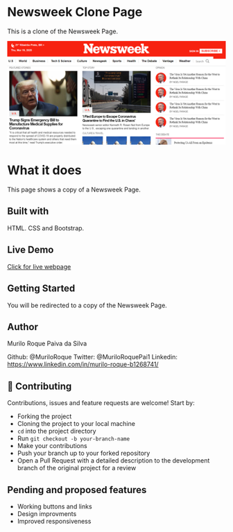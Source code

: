 # Newsweek Clone Page
This is a clone of the Newsweek Page.

![screenshot](images/screenshot.png)

# What it does
This page shows a copy of a Newsweek Page.

## Built with
HTML. CSS and Bootstrap.

## Live Demo
[Click for live webpage](https://raw.githack.com/MuriloRoque/Newsweek-Clone/feature-branch/index.html)

## Getting Started
You will be redirected to a copy of the Newsweek Page.

## Author

Murilo Roque Paiva da Silva

Github: @MuriloRoque
Twitter: @MuriloRoquePai1
Linkedin: https://www.linkedin.com/in/murilo-roque-b1268741/

## 🤝 Contributing

Contributions, issues and feature requests are welcome! Start by:
* Forking the project
* Cloning the project to your local machine
* `cd` into the project directory
* Run `git checkout -b your-branch-name`
* Make your contributions
* Push your branch up to your forked repository
* Open a Pull Request with a detailed description to the development branch of the original project for a review

## Pending and proposed features
* Working buttons and links
* Design improvments
* Improved responsiveness

